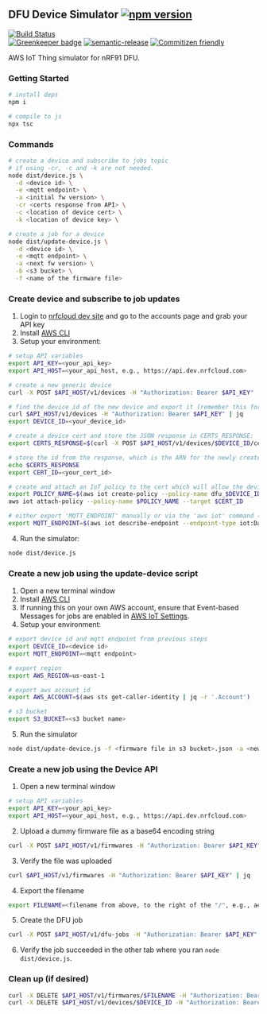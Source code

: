 ## DFU Device Simulator [![npm version](https://img.shields.io/npm/v/@nrfcloud/dfu-device-simulator.svg)](https://www.npmjs.com/package/@nrfcloud/dfu-device-simulator)

[![Build Status](https://codebuild.us-east-1.amazonaws.com/badges?uuid=eyJlbmNyeXB0ZWREYXRhIjoiSUN2dWhRcCs2MnZMQjZ1ay9XcFdUbDVOS1NEQ3Y0dHZlUEZEY1dMK1pZam5hUWhxNmlDVGVaZkIreDJXRGk4emdsY2wxZFp2b3hjOUI2YWJhL04zMGtJPSIsIml2UGFyYW1ldGVyU3BlYyI6Ijl2S0l1bkpLU0NWclU3UWQiLCJtYXRlcmlhbFNldFNlcmlhbCI6MX0%3D&branch=saga)](https://console.aws.amazon.com/codesuite/codebuild/projects/dfu-device-simulator/history?region=us-east-1)  
[![Greenkeeper badge](https://badges.greenkeeper.io/nRFCloud/dfu-device-simulator.svg)](https://greenkeeper.io/)
[![semantic-release](https://img.shields.io/badge/%20%20%F0%9F%93%A6%F0%9F%9A%80-semantic--release-e10079.svg)](https://github.com/semantic-release/semantic-release)
[![Commitizen friendly](https://img.shields.io/badge/commitizen-friendly-brightgreen.svg)](http://commitizen.github.io/cz-cli/)

AWS IoT Thing simulator for nRF91 DFU.

### Getting Started
```sh
# install deps
npm i

# compile to js
npx tsc
```

### Commands
```sh
# create a device and subscribe to jobs topic
# if using -cr, -c and -k are not needed.
node dist/device.js \
  -d <device id> \
  -e <mqtt endpoint> \
  -a <initial fw version> \
  -cr <certs response from API> \
  -c <location of device cert> \
  -k <location of device key> \

# create a job for a device
node dist/update-device.js \
  -d <device id> \
  -e <mqtt endpoint> \
  -a <next fw version> \
  -b <s3 bucket> \
  -f <name of the firmware file> 
```

### Create device and subscribe to job updates

1. Login to [nrfcloud dev site](https://dev.nrfcloud.com) and go to the accounts page and grab your API key
1. Install [AWS CLI](https://docs.aws.amazon.com/cli/latest/userguide/cli-chap-install.html)
1. Setup your environment:

```sh
# setup API variables
export API_KEY=<your_api_key>
export API_HOST=<your_api_host, e.g., https://api.dev.nrfcloud.com>

# create a new generic device
curl -X POST $API_HOST/v1/devices -H "Authorization: Bearer $API_KEY"

# find the device id of the new device and export it (remember this for next step)
curl $API_HOST/v1/devices -H "Authorization: Bearer $API_KEY" | jq
export DEVICE_ID=<your_device_id>

# create a device cert and store the JSON response in CERTS_RESPONSE:
export CERTS_RESPONSE=$(curl -X POST $API_HOST/v1/devices/$DEVICE_ID/certificates -H "Authorization: Bearer $API_KEY")

# store the id from the response, which is the ARN for the newly created device certificate:
echo $CERTS_RESPONSE
export CERT_ID=<your_cert_id>

# create and attach an IoT policy to the cert which will allow the device to connect and communicate over all the necessary topics
export POLICY_NAME=$(aws iot create-policy --policy-name dfu_$DEVICE_ID --policy-document file://data/policy.json | jq -r '.policyName')
aws iot attach-policy --policy-name $POLICY_NAME --target $CERT_ID

# either export 'MQTT_ENDPOINT' manually or via the 'aws iot' command (remember for next step)
export MQTT_ENDPOINT=$(aws iot describe-endpoint --endpoint-type iot:Data-ATS | grep endpointAddress | awk '{ print  $2; }' | tr -d '"')
```

4. Run the simulator:
```sh
node dist/device.js
```

### Create a new job using the update-device script
1. Open a new terminal window
1. Install [AWS CLI](https://docs.aws.amazon.com/cli/latest/userguide/cli-chap-install.html)
1. If running this on your own AWS account, ensure that Event-based Messages for jobs are enabled in [AWS IoT Settings](https://us-east-1.console.aws.amazon.com/iot/home?region=us-east-1#/settings).
1. Setup your environment:

```sh
# export device id and mqtt endpoint from previous steps
export DEVICE_ID=<device id>
export MQTT_ENDPOINT=<mqtt endpoint>

# export region
export AWS_REGION=us-east-1

# export aws account id
export AWS_ACCOUNT=$(aws sts get-caller-identity | jq -r '.Account')

# s3 bucket
export S3_BUCKET=<s3 bucket name>
```

5. Run the simulator
```sh
node dist/update-device.js -f <firmware file in s3 bucket>.json -a <new firmware version string>
```

### Create a new job using the Device API
1. Open a new terminal window

```sh
# setup API variables
export API_KEY=<your_api_key>
export API_HOST=<your_api_host, e.g., https://api.dev.nrfcloud.com>
```

2. Upload a dummy firmware file as a base64 encoding string
```sh
curl -X POST $API_HOST/v1/firmwares -H "Authorization: Bearer $API_KEY" -d '{"file": "ewogICAgIm9wZXJhdGlvbiI6ImN1c3RvbUpvYiIsCiAgICAib3RoZXJJbmZvIjoic29tZVZhbHVlIgp9Cg==", "filename": "my-firmware.hex"}'
```

3. Verify the file was uploaded
```sh
curl $API_HOST/v1/firmwares -H "Authorization: Bearer $API_KEY" | jq
```

4. Export the filename
```sh
export FILENAME=<filename from above, to the right of the "/", e.g., ae8a992c-0588-4dab-bb26-5ba47e45ecc7-my-firmware.hex>
```

5. Create the DFU job
```sh
curl -X POST $API_HOST/v1/dfu-jobs -H "Authorization: Bearer $API_KEY" -d '{ "deviceIdentifiers": ["'$DEVICE_ID'"], "filename": "'$FILENAME'", "version": "1.1" }'
```

6. Verify the job succeeded in the other tab where you ran `node dist/device.js`.

### Clean up (if desired)

```sh
curl -X DELETE $API_HOST/v1/firmwares/$FILENAME -H "Authorization: Bearer $API_KEY"
curl -X DELETE $API_HOST/v1/devices/$DEVICE_ID -H "Authorization: Bearer $API_KEY"
```
